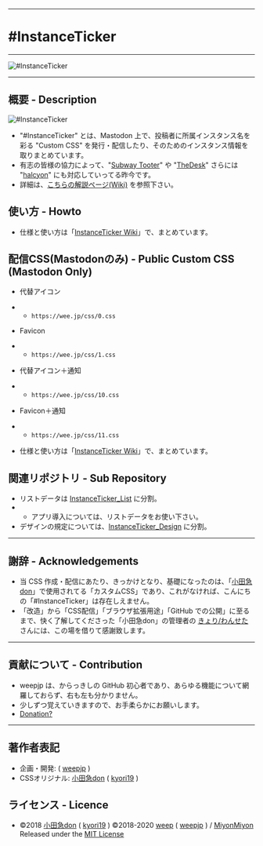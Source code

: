 <hr>

# #InstanceTicker

<hr>

<img src="https://res.cloudinary.com/weep/image/upload/v1551123733/it/InstanceTicker.png" title="#InstanceTicker" alt="#InstanceTicker" />
<hr>

## 概要 - Description
<img src="https://wee.jp/tit.png" title="#InstanceTicker" alt="#InstanceTicker" />

- "#InstanceTicker" とは、Mastodon 上で、投稿者に所属インスタンス名を彩る "Custom CSS" を発行・配信したり、そのためのインスタンス情報を取りまとめています。
- 有志の皆様の協力によって、"[Subway Tooter](https://github.com/tateisu/SubwayTooter)" や "[TheDesk](https://github.com/cutls/TheDesk)" さらには "[halcyon](https://github.com/kaias1jp/halcyon)" にも対応していってる昨今です。
- 詳細は、[こちらの解説ページ(Wiki)](https://github.com/MiyonMiyon/InstanceTicker/wiki) を参照下さい。

## 使い方 - Howto

- 仕様と使い方は「[InstanceTicker Wiki](https://github.com/MiyonMiyon/InstanceTicker/wiki/)」で、まとめています。

## 配信CSS(Mastodonのみ) - Public Custom CSS (Mastodon Only)
- 代替アイコン
- - `https://wee.jp/css/0.css`
- Favicon
- - `https://wee.jp/css/1.css`
- 代替アイコン＋通知
- - `https://wee.jp/css/10.css`
- Favicon＋通知
- - `https://wee.jp/css/11.css`

- 仕様と使い方は「[InstanceTicker Wiki](https://github.com/MiyonMiyon/InstanceTicker/wiki/)」で、まとめています。

## 関連リポジトリ - Sub Repository

- リストデータは [InstanceTicker_List](https://github.com/MiyonMiyon/InstanceTicker_List) に分割。
- - アプリ導入については、リストデータをお使い下さい。
- デザインの規定については、[InstanceTicker_Design](https://github.com/MiyonMiyon/InstanceTicker_Design) に分割。

<hr>

## 謝辞 - Acknowledgements
- 当 CSS 作成・配信にあたり、きっかけとなり、基礎になったのは、「[小田急don](https://odakyu.app/about)」で使用されてる「カスタムCSS」であり、これがなければ、こんにちの「#InstanceTicker」は存在しえません。
- 「改造」から「CSS配信」「ブラウザ拡張用途」「GitHub での公開」に至るまで、快く了解してくださった「小田急don」の管理者の [きょり/わんせた](https://github.com/kyori19) さんには、この場を借りて感謝致します。

<hr>

## 貢献について - Contribution
- weepjp は、からっきしの GitHub 初心者であり、あらゆる機能について網羅しておらず、右も左も分かりません。
- 少しずつ覚えていきますので、お手柔らかにお願いします。
- [Donation?](https://github.com/fedpla/InstanceTicker/wiki/ZENINAGE)

<hr>

## 著作者表記
- 企画・開発: ( [weepjp](https://github.com/weepjp) )
- CSSオリジナル: [小田急don](https://odakyu.app/about) ( [kyori19](https://github.com/kyori19) )

## ライセンス - Licence
- ©2018 [小田急don](https://odakyu.app/about) ( [kyori19](https://github.com/kyori19) ) ©2018-2020 [weep](https://weep.jp/fed) ( [weepjp](https://github.com/weepjp) ) / [MiyonMiyon](https://github.com/MiyonMiyon) Released under the [MIT License](https://opensource.org/licenses/mit-license.php)
